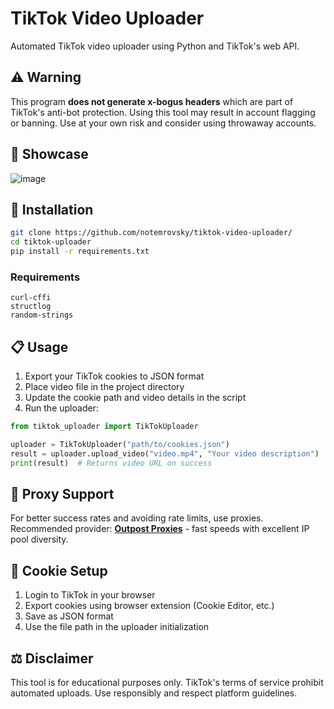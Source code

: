 # TikTok Video Uploader

Automated TikTok video uploader using Python and TikTok's web API.

## ⚠️ Warning

This program **does not generate x-bogus headers** which are part of TikTok's anti-bot protection. Using this tool may result in account flagging or banning. Use at your own risk and consider using throwaway accounts.

## 📸 Showcase

![image](https://github.com/user-attachments/assets/5e225e0c-ef6b-4d00-8acb-356ede97e0e0)


## 🚀 Installation

```bash
git clone https://github.com/notemrovsky/tiktok-video-uploader/
cd tiktok-uploader
pip install -r requirements.txt
```

### Requirements
```
curl-cffi
structlog
random-strings
```

## 📋 Usage

1. Export your TikTok cookies to JSON format
2. Place video file in the project directory
3. Update the cookie path and video details in the script
4. Run the uploader:

```python
from tiktok_uploader import TikTokUploader

uploader = TikTokUploader("path/to/cookies.json")
result = uploader.upload_video("video.mp4", "Your video description")
print(result)  # Returns video URL on success
```

## 🔄 Proxy Support

For better success rates and avoiding rate limits, use proxies. Recommended provider: **[Outpost Proxies](http://outpostproxies.com/)** - fast speeds with excellent IP pool diversity.

## 📝 Cookie Setup

1. Login to TikTok in your browser
2. Export cookies using browser extension (Cookie Editor, etc.)
3. Save as JSON format
4. Use the file path in the uploader initialization

## ⚖️ Disclaimer

This tool is for educational purposes only. TikTok's terms of service prohibit automated uploads. Use responsibly and respect platform guidelines.
